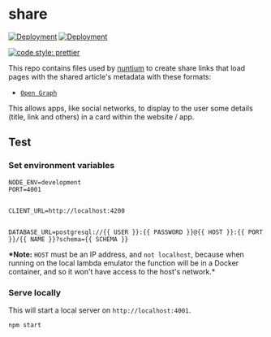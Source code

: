 # share

[![Deployment](https://github.com/nuntium-space/share/actions/workflows/cd.yml/badge.svg)](https://github.com/nuntium-space/share/actions/workflows/cd.yml)
[![Deployment](https://github.com/nuntium-space/share/actions/workflows/prettier.yml/badge.svg)](https://github.com/nuntium-space/share/actions/workflows/prettier.yml)

[![code style: prettier](https://img.shields.io/badge/code_style-prettier-ff69b4.svg)](https://github.com/prettier/prettier)

This repo contains files used by [nuntium][nuntium] to create share links that load pages with the shared article's metadata with these formats:

- [`Open Graph`][open-graph]

This allows apps, like social networks, to display to the user some details (title, link and others) in a card within the website / app.

## Test

### Set environment variables

```
NODE_ENV=development
PORT=4001


CLIENT_URL=http://localhost:4200


DATABASE_URL=postgresql://{{ USER }}:{{ PASSWORD }}@{{ HOST }}:{{ PORT }}/{{ NAME }}?schema={{ SCHEMA }}
```

**\*Note:** `HOST` must be an IP address, and `not localhost`, because when running on the local lambda emulator the function will be in a Docker container, and so it won't have access to the host's network.\*

### Serve locally

This will start a local server on `http://localhost:4001`.

```
npm start
```

[nuntium]: https://github.com/nuntium-space/nuntium
[open-graph]: https://ogp.me
